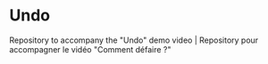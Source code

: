 # Undo
Repository to accompany the "Undo" demo video | Repository pour accompagner le vidéo "Comment défaire ?"
